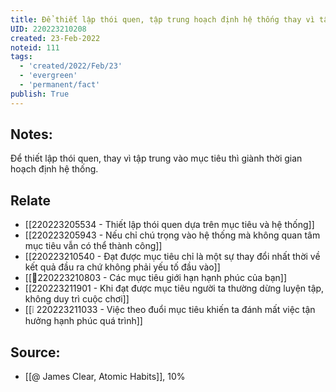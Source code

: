 ```yaml
---
title: Để thiết lập thói quen, tập trung hoạch định hệ thống thay vì tập trung mục tiêu
UID: 220223210208
created: 23-Feb-2022
noteid: 111
tags:
  - 'created/2022/Feb/23'
  - 'evergreen'
  - 'permanent/fact'
publish: True
---
```

## Notes:
Để thiết lập thói quen, thay vì tập trung vào mục tiêu thì giành thời gian hoạch định hệ thống.

## Relate
- [[220223205534 - Thiết lập thói quen dựa trên mục tiêu và hệ thống]]
- [[220223205943 - Nếu chỉ chú trọng vào hệ thống mà không quan tâm mục tiêu vẫn có thể thành công]]
- [[220223210540 - Đạt được mục tiêu chỉ là một sự thay đổi nhất thời về kết quả đầu ra chứ không phải yếu tố đầu vào]]
- [[💬220223210803 - Các mục tiêu giới hạn hạnh phúc của bạn]]
- [[220223211901 - Khi đạt được mục tiêu người ta thường dừng luyện tập, không duy trì cuộc chơi]]
- [[❕ 220223211033 - Việc theo đuổi mục tiêu khiến ta đánh mất việc tận hưởng hạnh phúc quá trình]]

## Source:
- [[@ James Clear, Atomic Habits]], 10%




